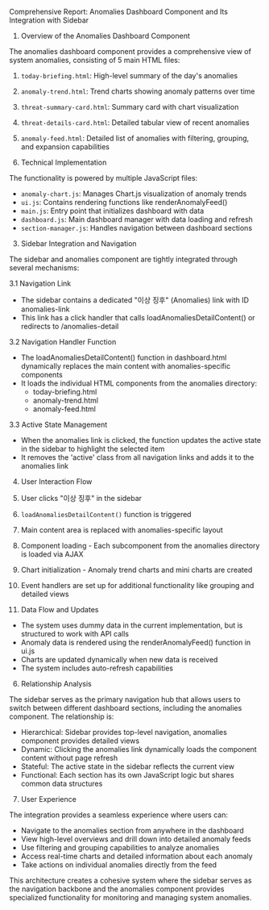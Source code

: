 
  Comprehensive Report: Anomalies Dashboard Component and Its Integration with Sidebar

  1. Overview of the Anomalies Dashboard Component

  The anomalies dashboard component provides a comprehensive view of system anomalies, consisting of 5 main HTML
  files:

   1. `today-briefing.html`: High-level summary of the day's anomalies
   2. `anomaly-trend.html`: Trend charts showing anomaly patterns over time
   3. `threat-summary-card.html`: Summary card with chart visualization
   4. `threat-details-card.html`: Detailed tabular view of recent anomalies
   5. `anomaly-feed.html`: Detailed list of anomalies with filtering, grouping, and expansion capabilities

  2. Technical Implementation

  The functionality is powered by multiple JavaScript files:

   - `anomaly-chart.js`: Manages Chart.js visualization of anomaly trends
   - `ui.js`: Contains rendering functions like renderAnomalyFeed()
   - `main.js`: Entry point that initializes dashboard with data
   - `dashboard.js`: Main dashboard manager with data loading and refresh
   - `section-manager.js`: Handles navigation between dashboard sections

  3. Sidebar Integration and Navigation

  The sidebar and anomalies component are tightly integrated through several mechanisms:

  3.1 Navigation Link
   - The sidebar contains a dedicated "이상 징후" (Anomalies) link with ID anomalies-link
   - This link has a click handler that calls loadAnomaliesDetailContent() or redirects to /anomalies-detail

  3.2 Navigation Handler Function
   - The loadAnomaliesDetailContent() function in dashboard.html dynamically replaces the main content with
     anomalies-specific components
   - It loads the individual HTML components from the anomalies directory:
     - today-briefing.html
     - anomaly-trend.html
     - anomaly-feed.html

  3.3 Active State Management
   - When the anomalies link is clicked, the function updates the active state in the sidebar to highlight the
     selected item
   - It removes the 'active' class from all navigation links and adds it to the anomalies link

  4. User Interaction Flow

   1. User clicks "이상 징후" in the sidebar
   2. `loadAnomaliesDetailContent()` function is triggered
   3. Main content area is replaced with anomalies-specific layout
   4. Component loading - Each subcomponent from the anomalies directory is loaded via AJAX
   5. Chart initialization - Anomaly trend charts and mini charts are created
   6. Event handlers are set up for additional functionality like grouping and detailed views

  5. Data Flow and Updates

   - The system uses dummy data in the current implementation, but is structured to work with API calls
   - Anomaly data is rendered using the renderAnomalyFeed() function in ui.js
   - Charts are updated dynamically when new data is received
   - The system includes auto-refresh capabilities

  6. Relationship Analysis

  The sidebar serves as the primary navigation hub that allows users to switch between different dashboard sections,
  including the anomalies component. The relationship is:

   - Hierarchical: Sidebar provides top-level navigation, anomalies component provides detailed views
   - Dynamic: Clicking the anomalies link dynamically loads the component content without page refresh
   - Stateful: The active state in the sidebar reflects the current view
   - Functional: Each section has its own JavaScript logic but shares common data structures

  7. User Experience

  The integration provides a seamless experience where users can:
   - Navigate to the anomalies section from anywhere in the dashboard
   - View high-level overviews and drill down into detailed anomaly feeds
   - Use filtering and grouping capabilities to analyze anomalies
   - Access real-time charts and detailed information about each anomaly
   - Take actions on individual anomalies directly from the feed

  This architecture creates a cohesive system where the sidebar serves as the navigation backbone and the anomalies
  component provides specialized functionality for monitoring and managing system anomalies.
